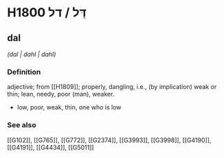 # H1800 דַּל / דל

## dal

_(dal | dahl | dahl)_

### Definition

adjective; from [[H1809]]; properly, dangling, i.e., (by implication) weak or thin; lean, needy, poor (man), weaker.

- low, poor, weak, thin, one who is low
### See also

[[G102]], [[G765]], [[G772]], [[G2374]], [[G3993]], [[G3998]], [[G4190]], [[G4191]], [[G4434]], [[G5011]]

